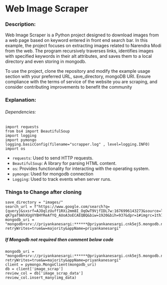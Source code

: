 <h1>Web Image Scraper</h1>

<h3>Description:</h3>
<p>Web Image Scraper is a Python project designed to download images from a web page based on keyword entered in front end search bar. In this example, the project focuses on extracting images related to Narendra Modi from the web. The program recursively traverses links, identifies images with specified keywords in their alt attributes, and saves them to a local directory and even storing in mongodb.

To use the project, clone the repository and modify the example usage section with your preferred URL, save_directory, mongoDB URI. Ensure compliance with the terms of service of the website you are scraping, and consider contributing improvements to benefit the community</p>

<h3>Explanation:</h3>
<h6> Dependencies: </h6>

```
import requests
from bs4 import BeautifulSoup
import logging
import pymongo
logging.basicConfig(filename="scrapper.log" , level=logging.INFO)
import os
```

* `requests`: Used to send HTTP requests.
* `BeautifulSoup`: A library for parsing HTML content.
* `os`: Provides functionality for interacting with the operating system.
* `pymongo`: Used for mongodb connection
* `Logging`: Used to track events when server runs.

<h3>Things to Change after cloning</h3>

```
save_directory = "images/"
search_url = f"https://www.google.com/search?q={query}&sxsrf=AJOqlzUuff1RXi2mm8I_OqOwT9VjfIDL7w:1676996143273&source=lnms&tbm=isch&sa=X&ved=2ahUKEwiq-qK7gaf9AhXUgVYBHYReAfYQ_AUoA3oECAEQBQ&biw=1920&bih=937&dpr=1#imgrc=1th7VhSesfMJ4M"
mongodb_uri = "mongodb+srv://priyankanesargi:******@priyankanesargi.cnk5ej5.mongodb.net/?retryWrites=true&w=majority&appName=priyankanesargi"
```

<h5> If Mongodb not required then comment below code</h5>

```
mongodb_uri = "mongodb+srv://priyankanesargi:******@priyankanesargi.cnk5ej5.mongodb.net/?retryWrites=true&w=majority&appName=priyankanesargi"
client = pymongo.MongoClient(mongodb_uri)
db = client['image_scrap']
review_col = db['image_scrap_data']
review_col.insert_many(img_data) 
```

